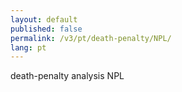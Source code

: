 ```yaml
---
layout: default
published: false
permalink: /v3/pt/death-penalty/NPL/
lang: pt
---
```


death-penalty analysis NPL
